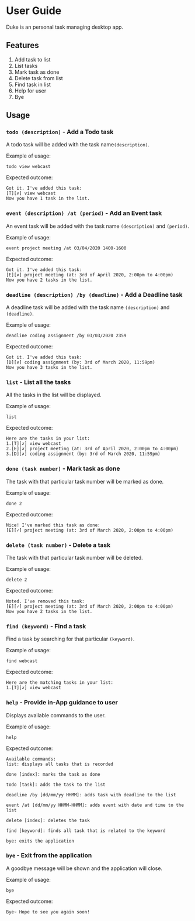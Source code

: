 # User Guide
Duke is an personal task managing desktop app.

## Features 
1. Add task to list
2. List tasks
3. Mark task as done
4. Delete task from list
5. Find task in list
6. Help for user 
7. Bye

## Usage
### `todo (description)` - Add a Todo task
A todo task will be added with the task name`(description)`.

Example of usage: 

`todo view webcast`

Expected outcome:

`Got it. I've added this task:`  
 `[T][✗] view webcast`  
`Now you have 1 task in the list.`

### `event (description) /at (period)` - Add an Event task
An event task will be added with the task name `(description)` and `(period)`.

Example of usage: 

`event project meeting /at 03/04/2020 1400-1600`

Expected outcome:

`Got it. I've added this task:`   
 `[E][✗] project meeting (at: 3rd of April 2020, 2:00pm to 4:00pm)`  
`Now you have 2 tasks in the list.`

### `deadline (description) /by (deadline)` - Add a Deadline task
A deadline task will be added with the task name `(description)` and `(deadline)`.

Example of usage: 

`deadline coding assignment /by 03/03/2020 2359`

Expected outcome:

`Got it. I've added this task:`  
 `[D][✗] coding assignment (by: 3rd of March 2020, 11:59pm)`  
`Now you have 3 tasks in the list.`

### `list` - List all the tasks
All the tasks in the list will be displayed.

Example of usage:

`list`

Expected outcome:

`Here are the tasks in your list:`  
`1.[T][✗] view webcast`  
`2.[E][✗] project meeting (at: 3rd of April 2020, 2:00pm to 4:00pm)`  
`3.[D][✗] coding assignment (by: 3rd of March 2020, 11:59pm)`

### `done (task number)` - Mark task as done
The task with that particular task number will be marked as done.

Example of usage:

`done 2`

Expected outcome:

`Nice! I've marked this task as done:`  
 `[E][✓] project meeting (at: 3rd of March 2020, 2:00pm to 4:00pm)`

### `delete (task number)` - Delete a task
The task with that particular task number will be deleted.
 
 Example of usage:
 
 `delete 2`
 
 Expected outcome:
 
`Noted. I've removed this task:`  
 `[E][✓] project meeting (at: 3rd of March 2020, 2:00pm to 4:00pm)`  
 `Now you have 2 tasks in the list.`

### `find (keyword)` - Find a task
Find a task by searching for that particular `(keyword)`.
 
 Example of usage:
 
 `find webcast`
 
 Expected outcome:
 
 `Here are the matching tasks in your list:`  
`1.[T][✗] view webcast`  

### `help` - Provide in-App guidance to user
Displays available commands to the user.

 Example of usage:

 `help`

 Expected outcome:
 
 `Available commands:`  
  `list: displays all tasks that is recorded`
  
  `done [index]: marks the task as done`
  
  `todo [task]: adds the task to the list`
  
  `deadline /by [dd/mm/yy HHMM]: adds task with deadline to the list`
  
  `event /at [dd/mm/yy HHMM-HHMM]: adds event with date and time to the list`
  
   `delete [index]: deletes the task`
   
   `find [keyword]: finds all task that is related to the keyword`
   
   `bye: exits the application`
   
### `bye` - Exit from the application
A goodbye message will be shown and the application will close.

Example of usage:

`bye`

Expected outcome:

`Bye~ Hope to see you again soon!`